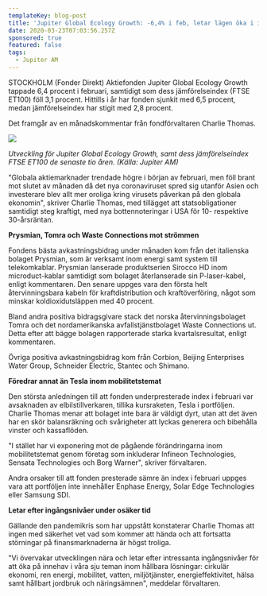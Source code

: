 ```yaml
---
templateKey: blog-post
title: 'Jupiter Global Ecology Growth: -6,4% i feb, letar lägen öka i innehav'
date: 2020-03-23T07:03:56.257Z
sponsored: true
featured: false
tags:
  - Jupiter AM
---
```

STOCKHOLM (Fonder Direkt) Aktiefonden Jupiter Global Ecology Growth tappade 6,4 procent i februari, samtidigt som dess jämförelseindex (FTSE ET100) föll 3,1 procent. Hittills i år har fonden sjunkit med 6,5 procent, medan jämförelseindex har stigit med 2,8 procent.

Det framgår av en månadskommentar från fondförvaltaren Charlie Thomas.

![](/img/ecology.png)

*Utveckling för Jupiter Global Ecology Growth, samt dess jämförelseindex FTSE ET100 de senaste tio åren. (Källa: Jupiter AM)*

"Globala aktiemarknader trendade högre i början av februari, men föll brant mot slutet av månaden då det nya coronaviruset spred sig utanför Asien och investerare blev allt mer oroliga kring virusets påverkan på den globala ekonomin", skriver Charlie Thomas, med tillägget att statsobligationer samtidigt steg kraftigt, med nya bottennoteringar i USA för 10- respektive 30-årsräntan.

**Prysmian, Tomra och Waste Connections mot strömmen**

Fondens bästa avkastningsbidrag under månaden kom från det italienska bolaget Prysmian, som är verksamt inom energi samt system till telekomkablar. Prysmian lanserade produktserien Sirocco HD inom microduct-kablar samtidigt som bolaget återlanserade sin P-laser-kabel, enligt kommentaren. Den senare uppges vara den första helt återvinningsbara kabeln för kraftdistribution och kraftöverföring, något som minskar koldioxidutsläppen med 40 procent.

Bland andra positiva bidragsgivare stack det norska återvinningsbolaget Tomra och det nordamerikanska avfallstjänstbolaget Waste Connections ut. Detta efter att bägge bolagen rapporterade starka kvartalsresultat, enligt kommentaren.

Övriga positiva avkastningsbidrag kom från Corbion, Beijing Enterprises Water Group, Schneider Electric, Stantec och Shimano.

**Föredrar annat än Tesla inom mobilitetstemat**

Den största anledningen till att fonden underpresterade index i februari var avsaknaden av elbilstillverkaren, tillika kursraketen, Tesla i portföljen. Charlie Thomas menar att bolaget inte bara är väldigt dyrt, utan att det även har en skör balansräkning och svårigheter att lyckas generera och bibehålla vinster och kassaflöden.

"I stället har vi exponering mot de pågående förändringarna inom mobilitetstemat genom företag som inkluderar Infineon Technologies, Sensata Technologies och Borg Warner", skriver förvaltaren.

Andra orsaker till att fonden presterade sämre än index i februari uppges vara att portföljen inte innehåller Enphase Energy, Solar Edge Technologies eller Samsung SDI.

**Letar efter ingångsnivåer under osäker tid**

Gällande den pandemikris som har uppstått konstaterar Charlie Thomas att ingen med säkerhet vet vad som kommer att hända och att fortsatta störningar på finansmarknaderna är högst troliga.

"Vi övervakar utvecklingen nära och letar efter intressanta ingångsnivåer för att öka på innehav i våra sju teman inom hållbara lösningar: cirkulär ekonomi, ren energi, mobilitet, vatten, miljötjänster, energieffektivitet, hälsa samt hållbart jordbruk och näringsämnen", meddelar förvaltaren.